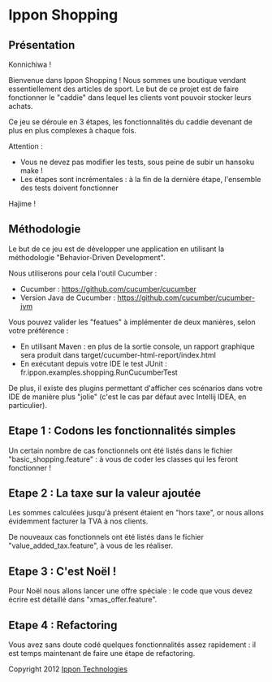 Ippon Shopping
================

Présentation
------------

Konnichiwa !

Bienvenue dans Ippon Shopping ! Nous sommes une boutique vendant essentiellement des articles de sport. Le but de ce
projet est de faire fonctionner le "caddie" dans lequel les clients vont pouvoir stocker leurs achats.

Ce jeu se déroule en 3 étapes, les fonctionnalités du caddie devenant de plus en plus complexes à chaque fois.

Attention :
- Vous ne devez pas modifier les tests, sous peine de subir un hansoku make !
- Les étapes sont incrémentales : à la fin de la dernière étape, l'ensemble des tests doivent fonctionner

Hajime !

Méthodologie
------------

Le but de ce jeu est de développer une application en utilisant la méthodologie "Behavior-Driven Development".

Nous utiliserons pour cela l'outil Cucumber :

- Cucumber : https://github.com/cucumber/cucumber
- Version Java de Cucumber : https://github.com/cucumber/cucumber-jvm

Vous pouvez valider les "featues" à implémenter de deux manières, selon votre préférence :

- En utilisant Maven : en plus de la sortie console, un rapport graphique sera produit dans target/cucumber-html-report/index.html
- En exécutant depuis votre IDE le test JUnit : fr.ippon.examples.shopping.RunCucumberTest

De plus, il existe des plugins permettant d'afficher ces scénarios dans votre IDE de manière plus "jolie" (c'est le cas
par défaut avec Intellij IDEA, en particulier).

Etape 1 : Codons les fonctionnalités simples
--------------------------------------------

Un certain nombre de cas fonctionnels ont été listés dans le fichier "basic_shopping.feature" : à vous de coder les classes
qui les feront fonctionner !

Etape 2 : La taxe sur la valeur ajoutée
---------------------------------------

Les sommes calculées jusqu'à présent étaient en "hors taxe", or nous allons évidemment facturer la TVA à nos clients.

De nouveaux cas fonctionnels ont été listés dans le fichier "value_added_tax.feature", à vous de les réaliser.

Etape 3 : C'est Noël !
---------------------------------------

Pour Noël nous allons lancer une offre spéciale : le code que vous devez écrire est détaillé dans "xmas_offer.feature".

Etape 4 : Refactoring
---------------------------------------

Vous avez sans doute codé quelques fonctionnalités assez rapidement : il est temps maintenant de faire une étape de
refactoring.

Copyright 2012 [Ippon Technologies](http://www.ippon.fr)


